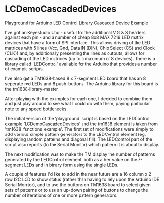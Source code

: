 # LCDemoCascadedDevices
Playground for Arduino LED Control Library Cascaded Device Example

I've got an Keyestudio Uno - useful for the additional V,G & S headers against each pin - and a number of cheap 8x8 MAX  7219 LED matrix devices that have a form of SPI interface.  This allows driving of the LED matrices with 5 lines (Vcc, Gnd, Data IN (DIN), Chip Select (CS) and Clock (CLK)) and, by additionally presenting the lines as outputs, allows for cascading of the LED matrices (up to a maximum of 8 devices).  There is a library called 'LEDControl' available for the Arduino that provides a number of example scripts.

I've also got a TM1638-based 8 x 7-segment LED board that has an 8 seperate red LEDs and 8 push-buttons. The Arduino library for this board is the tm1638-library-master

After playing with the examples for each one, I decided to combine them and just play around to see what I could do with them, paying particular note to any speed bottlenecks.

The initial version of the 'playground' script is based on the LEDControl example 'LCDemoCascadedDevices' and the tm1638 element is taken from 'tm1638_functions_example'.  The first set of modifications were simply to add various simple pattern generators to the LEDControl element (eg, displaying random patterns and diagonal fill).  The LEDControl part of the script also reports (to the Serial Monitor) which pattern it is about to display.

The next modification was to make the TM display the number of patterns generated by the LEDControl element, both as a hex value on the 7-segment LEDs and in binary form using the single LEDs.  

A couple of features I'd like to add in the near future are a 16 column x 2 row I2C LCD to show status (rather than having to rely upon the Arduino IDE Serial Monitor), and to use the buttons on TM1638 board to select given sets of patterns or to use an up-down pairing of buttons to change the number of iterations of one or more pattern generators.
